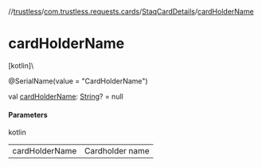 //[trustless](../../../index.md)/[com.trustless.requests.cards](../index.md)/[StaqCardDetails](index.md)/[cardHolderName](card-holder-name.md)

# cardHolderName

[kotlin]\

@SerialName(value = &quot;CardHolderName&quot;)

val [cardHolderName](card-holder-name.md): [String](https://kotlinlang.org/api/latest/jvm/stdlib/kotlin/-string/index.html)? = null

#### Parameters

kotlin

| | |
|---|---|
| cardHolderName | Cardholder name |
